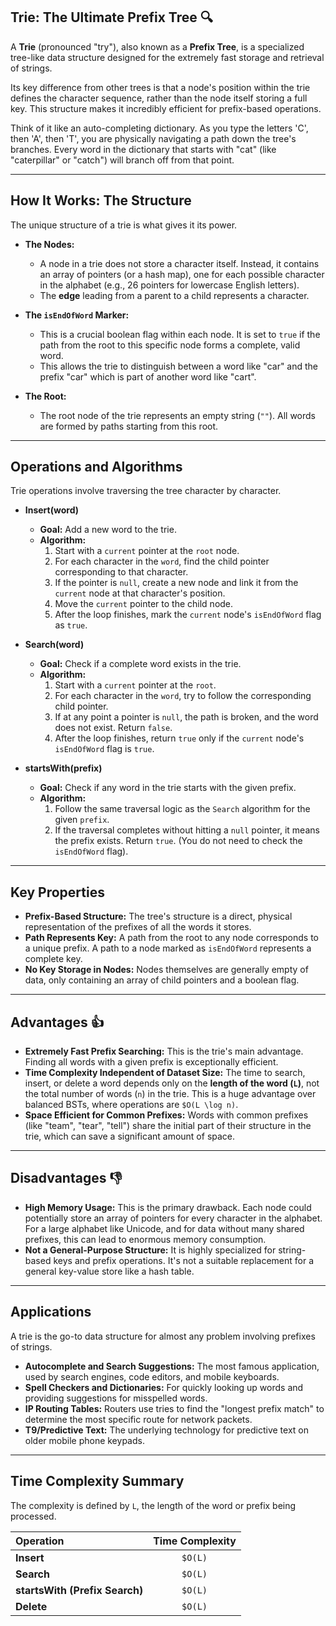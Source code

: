 ## Trie: The Ultimate Prefix Tree 🔍

A **Trie** (pronounced "try"), also known as a **Prefix Tree**, is a specialized tree-like data structure designed for the extremely fast storage and retrieval of strings.

Its key difference from other trees is that a node's position within the trie defines the character sequence, rather than the node itself storing a full key. This structure makes it incredibly efficient for prefix-based operations.

Think of it like an auto-completing dictionary. As you type the letters 'C', then 'A', then 'T', you are physically navigating a path down the tree's branches. Every word in the dictionary that starts with "cat" (like "caterpillar" or "catch") will branch off from that point.



---

## How It Works: The Structure

The unique structure of a trie is what gives it its power.

* **The Nodes:**
    * A node in a trie does not store a character itself. Instead, it contains an array of pointers (or a hash map), one for each possible character in the alphabet (e.g., 26 pointers for lowercase English letters).
    * The **edge** leading from a parent to a child represents a character.

* **The `isEndOfWord` Marker:**
    * This is a crucial boolean flag within each node. It is set to `true` if the path from the root to this specific node forms a complete, valid word.
    * This allows the trie to distinguish between a word like "car" and the prefix "car" which is part of another word like "cart".

* **The Root:**
    * The root node of the trie represents an empty string (`""`). All words are formed by paths starting from this root.

---

## Operations and Algorithms

Trie operations involve traversing the tree character by character.

* **Insert(word)**
    * **Goal:** Add a new word to the trie.
    * **Algorithm:**
        1.  Start with a `current` pointer at the `root` node.
        2.  For each character in the `word`, find the child pointer corresponding to that character.
        3.  If the pointer is `null`, create a new node and link it from the `current` node at that character's position.
        4.  Move the `current` pointer to the child node.
        5.  After the loop finishes, mark the `current` node's `isEndOfWord` flag as `true`.

* **Search(word)**
    * **Goal:** Check if a complete word exists in the trie.
    * **Algorithm:**
        1.  Start with a `current` pointer at the `root`.
        2.  For each character in the `word`, try to follow the corresponding child pointer.
        3.  If at any point a pointer is `null`, the path is broken, and the word does not exist. Return `false`.
        4.  After the loop finishes, return `true` only if the `current` node's `isEndOfWord` flag is `true`.

* **startsWith(prefix)**
    * **Goal:** Check if any word in the trie starts with the given prefix.
    * **Algorithm:**
        1.  Follow the same traversal logic as the `Search` algorithm for the given `prefix`.
        2.  If the traversal completes without hitting a `null` pointer, it means the prefix exists. Return `true`. (You do not need to check the `isEndOfWord` flag).

---

## Key Properties

* **Prefix-Based Structure:** The tree's structure is a direct, physical representation of the prefixes of all the words it stores.
* **Path Represents Key:** A path from the root to any node corresponds to a unique prefix. A path to a node marked as `isEndOfWord` represents a complete key.
* **No Key Storage in Nodes:** Nodes themselves are generally empty of data, only containing an array of child pointers and a boolean flag.

---

## Advantages 👍

* **Extremely Fast Prefix Searching:** This is the trie's main advantage. Finding all words with a given prefix is exceptionally efficient.
* **Time Complexity Independent of Dataset Size:** The time to search, insert, or delete a word depends only on the **length of the word (`L`)**, not the total number of words (`n`) in the trie. This is a huge advantage over balanced BSTs, where operations are `$O(L \log n)`.
* **Space Efficient for Common Prefixes:** Words with common prefixes (like "team", "tear", "tell") share the initial part of their structure in the trie, which can save a significant amount of space.

---

## Disadvantages 👎

* **High Memory Usage:** This is the primary drawback. Each node could potentially store an array of pointers for every character in the alphabet. For a large alphabet like Unicode, and for data without many shared prefixes, this can lead to enormous memory consumption.
* **Not a General-Purpose Structure:** It is highly specialized for string-based keys and prefix operations. It's not a suitable replacement for a general key-value store like a hash table.

---

## Applications

A trie is the go-to data structure for almost any problem involving prefixes of strings.
* **Autocomplete and Search Suggestions:** The most famous application, used by search engines, code editors, and mobile keyboards.
* **Spell Checkers and Dictionaries:** For quickly looking up words and providing suggestions for misspelled words.
* **IP Routing Tables:** Routers use tries to find the "longest prefix match" to determine the most specific route for network packets.
* **T9/Predictive Text:** The underlying technology for predictive text on older mobile phone keypads.

---

## Time Complexity Summary

The complexity is defined by `L`, the length of the word or prefix being processed.

| Operation | Time Complexity |
| :--- | :---: |
| **Insert** | `$O(L)` |
| **Search** | `$O(L)` |
| **startsWith (Prefix Search)** | `$O(L)` |
| **Delete** | `$O(L)` |
